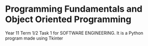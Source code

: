 # Programming Fundamentals and Object Oriented Programming
Year 11 Term 1/2 Task 1 for SOFTWARE ENGINEERING. It is a Python program made using Tkinter
